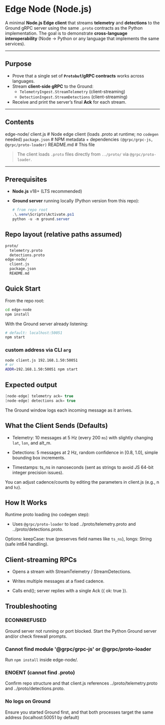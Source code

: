 # Edge Node (Node.js)

A minimal **Node.js Edge client** that streams **telemetry** and **detections** to the Ground gRPC server using the same `.proto` contracts as the Python implementation. The goal is to demonstrate **cross-language interoperability** (Node → Python or any language that implements the same services).

---

## Purpose

- Prove that a single set of **`Protobuf`/gRPC contracts** works across languages.
- Stream **client-side gRPC** to the Ground:
  - `TelemetryIngest.StreamTelemetry` (client-streaming)
  - `DetectionIngest.StreamDetections` (client-streaming)
- Receive and print the server’s final **Ack** for each stream.

---

## Contents

edge-node/
client.js # Node edge client (loads .proto at runtime; no `codegen` needed)
`package.json` # NPM metadata + dependencies `(@grpc/grpc-js, @grpc/proto-loader)`
README.md # This file

> The client loads `.proto` files directly from `../proto/` via `@grpc/proto-loader`.

---

## Prerequisites

- **Node.js** v18+ (LTS recommended)
- **Ground server** running locally (Python version from this repo):
  
  ```powershell
  # from repo root
  .\.venv\Scripts\Activate.ps1
  python -u -m ground.server
  ```

## Repo layout (relative paths assumed)

```txt
proto/
  telemetry.proto
  detections.proto
edge-node/
  client.js
  package.json
  README.md
```

## Quick Start

From the repo root:

```bash
cd edge-node
npm install
```

With the Ground server already listening:

```bash
# default: localhost:50051
npm start
```

### custom address via CLI `arg`

```bash
node client.js 192.168.1.50:50051
# or
ADDR=192.168.1.50:50051 npm start
```

## Expected output

```csharp
[node-edge] telemetry ack= true
[node-edge] detections ack= true
```

The Ground window logs each incoming message as it arrives.

## What the Client Sends (Defaults)

- Telemetry: 10 messages at 5 Hz (every 200 `ms`) with slightly changing `lat`, `lon`, and alt_m.

- Detections: 5 messages at 2 Hz, random confidence in [0.8, 1.0], simple bounding box increments.

- Timestamps: ts_ns in nanoseconds (sent as strings to avoid JS 64-bit integer precision issues).

You can adjust cadence/counts by editing the parameters in client.js (e.g., n and `hz`).

## How It Works

Runtime proto loading (no codegen step):

- Uses `@grpc/proto-loader` to load ../proto/telemetry.proto and ../proto/detections.proto.

Options: keepCase: true (preserves field names like `ts_ns`), longs: String (safe int64 handling).

## Client-streaming RPCs

- Opens a stream with StreamTelemetry / StreamDetections.

- Writes multiple messages at a fixed cadence.

- Calls end(); server replies with a single Ack ({ ok: true }).

## Troubleshooting

### ECONNREFUSED

Ground server not running or port blocked. Start the Python Ground server and/or check firewall prompts.

### Cannot find module '@grpc/grpc-js' or @grpc/proto-loader

Run `npm install` inside edge-node/.

### ENOENT (cannot find .proto)

Confirm repo structure and that client.js references ../proto/telemetry.proto and ../proto/detections.proto.

### No logs on Ground

Ensure you started Ground first, and that both processes target the same address (localhost:50051 by default)
